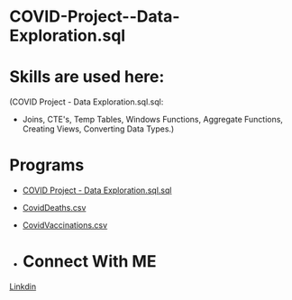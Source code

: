 # COVID-Project--Data-Exploration.sql


# Skills are used here:
(COVID Project - Data Exploration.sql.sql:
- Joins, CTE's, Temp Tables, Windows Functions, Aggregate Functions, Creating Views, Converting Data Types.)

# Programs
- [COVID Project - Data Exploration.sql.sql](https://github.com/mahedei/Portfolio-Projects/blob/main/COVID%20Project%20-%20Data%20Exploration.sql.sql)
- [CovidDeaths.csv](https://github.com/mahedei/Portfolio-Projects/blob/main/CovidDeaths.csv)
- [CovidVaccinations.csv](https://github.com/mahedei/Portfolio-Projects/blob/main/CovidVaccinations.csv)

- # Connect With ME
[Linkdin](https://www.linkedin.com/in/mahedi-hasan-391793204/)
